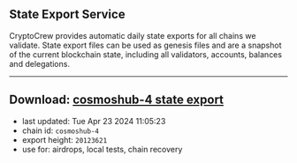 ## State Export Service
CryptoCrew provides automatic daily state exports for all chains we validate. State export files can be used as genesis files and are a snapshot of the current blockchain state, including all validators, accounts, balances and delegations.

---
**Download: [cosmoshub-4 state export](https://dl-eu2.ccvalidators.com/SERVICE/cosmoshub/cosmoshub-4_export_20123621.json)**
---

- last updated: Tue Apr 23 2024 11:05:23
- chain id: `cosmoshub-4`
- export height: `20123621`
- use for: airdrops, local tests, chain recovery
